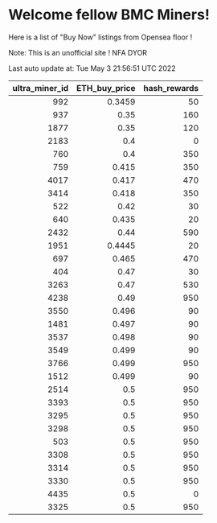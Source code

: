 # Welcome fellow BMC Miners!
Here is a list of "Buy Now" listings from Opensea floor !

Note: This is an unofficial site ! NFA DYOR


Last auto update at: Tue May  3 21:56:51 UTC 2022


|   ultra_miner_id |   ETH_buy_price |   hash_rewards |
|-----------------:|----------------:|---------------:|
|              992 |          0.3459 |             50 |
|              937 |          0.35   |            160 |
|             1877 |          0.35   |            120 |
|             2183 |          0.4    |              0 |
|              760 |          0.4    |            350 |
|              759 |          0.415  |            350 |
|             4017 |          0.417  |            470 |
|             3414 |          0.418  |            350 |
|              522 |          0.42   |             30 |
|              640 |          0.435  |             20 |
|             2432 |          0.44   |            590 |
|             1951 |          0.4445 |             20 |
|              697 |          0.465  |            470 |
|              404 |          0.47   |             30 |
|             3263 |          0.47   |            530 |
|             4238 |          0.49   |            950 |
|             3550 |          0.496  |             90 |
|             1481 |          0.497  |             90 |
|             3537 |          0.498  |             90 |
|             3549 |          0.499  |             90 |
|             3766 |          0.499  |            950 |
|             1512 |          0.499  |             90 |
|             2514 |          0.5    |            950 |
|             3393 |          0.5    |            950 |
|             3295 |          0.5    |            950 |
|             3298 |          0.5    |            950 |
|              503 |          0.5    |            950 |
|             3308 |          0.5    |            950 |
|             3314 |          0.5    |            950 |
|             3330 |          0.5    |            950 |
|             4435 |          0.5    |              0 |
|             3325 |          0.5    |            950 |